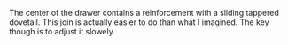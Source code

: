 The center of the drawer contains a reinforcement with a sliding tappered dovetail.
This join is actually easier to do than what I imagined.
The key though is to adjust it slowely.